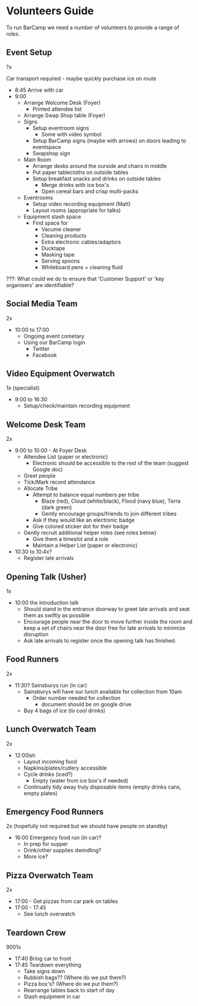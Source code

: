 Volunteers Guide
================

To run BarCamp we need a number of volunteers to provide a range of roles.


Event Setup
-----------

?x

Car transport required - maybe quickly purchase ice on route

* 8:45 Arrive with car
* 9:00
    * Arrange Welcome Desk (Foyer)
        * Printed attendee list
    * Arrange Swap Shop table (Foyer)
    * Signs
        * Setup eventroom signs
            * Some with video symbol
        * Setup BarCamp signs (maybe with arrows) on doors leading to eventspace
        * Swapshop sign
    * Main Room
        * Arrange desks around the ourside and chairs in middle
        * Put paper tablecloths on outside tables
        * Setup breakfast snacks and drinks on outside tables
            * Merge drinks with ice box's
            * Open cereal bars and crisp multi-packs
    * Eventrooms
        * Setup video recording equipment (Matt)
        * Layout rooms (appropriate for talks)
    * Equipment stash space
        * Find space for
            * Vacume cleaner
            * Cleaning products
            * Extra electronic cables/adaptors
            * Ducktape
            * Masking tape
            * Serving spoons
            * Whiteboard pens + cleaning fluid

???: What could we do to ensure that 'Customer Support' or 'key organisers' are identifiable?


Social Media Team
-----------------

2x

* 10:00 to 17:00
    * Ongoing event cometary
    * Using our BarCamp login
        * Twitter
        * Facebook


Video Equipment Overwatch
-------------------------

1x (specialist)

* 9:00 to 16:30
    * Setup/check/maintain recording equipment


Welcome Desk Team
-----------------

2x

* 9:00 to 10:00 - At Foyer Desk
    * Attendee List (paper or electronic)
        * Electronic should be accessible to the rest of the team (suggest Google doc)
    * Greet people
    * Tick/Mark record attendance
    * Allocate Tribe
        * Attempt to balance equal numbers per tribe
            * Blaze (red), Cloud (white/black), Flood (navy blue), Terra (dark green)
            * Gently encourage groups/friends to join different tribes
        * Ask if they would like an electronic badge
        * Give colored sticker dot for their badge
    * Gently recruit additional helper roles (see roles below)
        * Give them a timeslot and a role
        * Maintain a Helper List (paper or electronic)
* 10:30 to 10:4x?
    * Register late arrivals


Opening Talk (Usher)
--------------------

1x

* 10:00 the introduction talk
    * Should stand in the entrance doorway to greet late arrivals and seat them as swiftly as possible
    * Encourage people near the door to move further inside the room and keep a set of chairs near the door free for late arrivals to minimize disruption
    * Ask late arrivals to register once the opening talk has finished.


Food Runners
------------

2x

* 11:30? Sainsburys run (in car)
    * Sainsburys will have our lunch available for collection from 10am
        * Order number needed for collection
            * document should be on google drive
    * Buy 4 bags of ice (to cool drinks)


Lunch Overwatch Team
--------------------

2x
* 12:00ish
    * Layout incoming food
    * Napkins/plates/cutlery accessible
    * Cycle drinks (iced?)
        * Empty (water from ice box's if needed)
    * Continually tidy away truly disposable items (empty drinks cans, empty plates)


Emergency Food Runners
----------------------

2x (hopefully not required but we should have people on standby)

* 16:00 Emergency food run (in car)?
    * In prep for supper
    * Drink/other supplies dwindling?
    * More ice?


Pizza Overwatch Team
--------------------

2x

* 17:00 - Get pizzas from car park on tables
* 17:00 - 17:45
    * See lunch overwatch


Teardown Crew
-------------

9001x

* 17:40 Bring car to front
* 17:45 Teardown everything
    * Take signs down
    * Rubbish bags?? (Where do we put them?)
    * Pizza box's? (Where do we put them?)
    * Rearrange tables back to start of day
    * Stash equipment in car
